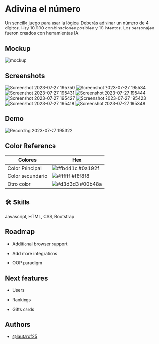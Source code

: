 
# Adivina el número

Un sencillo juego para usar la lógica. Deberás adivinar un número de 4 dígitos. Hay 10.000 combinaciones posibles y 10 intentos. Los personajes fueron creados con herramientas IA.

## Mockup
![mockup](https://github.com/Lautarof25/guessTheNumber/assets/81919816/499b5952-38d4-4d76-b614-bfd8f8e9de2c)

## Screenshots
![Screenshot 2023-07-27 195750](https://github.com/Lautarof25/guessTheNumber/assets/81919816/8954c6e3-4d0d-4461-a62e-a7e91f8ae048)
![Screenshot 2023-07-27 195534](https://github.com/Lautarof25/guessTheNumber/assets/81919816/d2f8b1a6-a03c-4c0a-bde3-e7184aa5a939)
![Screenshot 2023-07-27 195431](https://github.com/Lautarof25/guessTheNumber/assets/81919816/eb367266-7311-44ea-8249-7c99307c1d7d)
![Screenshot 2023-07-27 195444](https://github.com/Lautarof25/guessTheNumber/assets/81919816/2378098e-5d85-44a0-8053-edc03eac9929)
![Screenshot 2023-07-27 195427](https://github.com/Lautarof25/guessTheNumber/assets/81919816/eb5e323a-f59d-4f9f-b671-195efc670cc1)
![Screenshot 2023-07-27 195423](https://github.com/Lautarof25/guessTheNumber/assets/81919816/b9c4af37-eddc-4c74-b0b8-6a1df4f74b5a)
![Screenshot 2023-07-27 195418](https://github.com/Lautarof25/guessTheNumber/assets/81919816/a4a4b16e-e746-4aa6-8a15-5ceae639ee11)
![Screenshot 2023-07-27 195348](https://github.com/Lautarof25/guessTheNumber/assets/81919816/bc283ac7-76ef-41ef-a454-ed3f63c56b4e)

## Demo

![Recording 2023-07-27 195322](https://github.com/Lautarof25/guessTheNumber/assets/81919816/bcba2dbc-33af-48d7-9ea0-b2fbe52d5d02)


## Color Reference

| Colores             | Hex                                                                |
| ----------------- | ------------------------------------------------------------------ |
| Color Principal | ![#fb441c](https://via.placeholder.com/10/fb441c?text=+) #0a192f |
| Color secundario | ![#ffffff](https://via.placeholder.com/10/ffffff?text=+) #f8f8f8 |
| Otro color | ![#d3d3d3](https://via.placeholder.com/10/d3d3d3?text=+) #00b48a |

## 🛠 Skills
Javascript, HTML, CSS, Bootstrap


## Roadmap

- Additional browser support

- Add more integrations

- OOP paradigm

## Next features

- Users

- Rankings

- Gifts cards


## Authors

- [@lautarof25](https://www.github.com/lautarof25)

